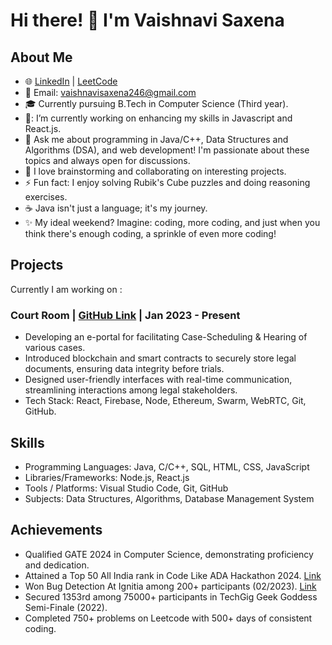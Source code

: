 # Hi there! 👋 I'm Vaishnavi Saxena

<!--
**[Your GitHub Username]/[Your GitHub Username]** is a ✨ _special_ ✨ repository because its `README.md` (this file) appears on your GitHub profile.
-->


## About Me

- 🌐 [LinkedIn](https://www.linkedin.com/in/vaishnavi246/)  | [LeetCode](https://leetcode.com/vaishnavi246/) 
- 📧 Email: [vaishnavisaxena246@gmail.com](mailto:vaishnavisaxena246@gmail.com)
- 🎓 Currently pursuing B.Tech in Computer Science (Third year).
- 🔭: I’m currently working on enhancing my skills in Javascript and React.js.
- 💬 Ask me about programming in Java/C++, Data Structures and Algorithms (DSA), and web development! I'm passionate about these topics and always open for discussions.
- 💬 I love brainstorming and collaborating on interesting projects.
- ⚡ Fun fact: I enjoy solving Rubik's Cube puzzles and doing reasoning exercises.
- ☕ Java isn't just a language; it's my journey.
- ✨ My ideal weekend? Imagine: coding, more coding, and just when you think there's enough coding, a sprinkle of even more coding!

## Projects
Currently I am working on : 
### Court Room | [GitHub Link](https://github.com/GeekyMates/Frontend_ecourts) | Jan 2023 - Present
- Developing an e-portal for facilitating Case-Scheduling & Hearing of various cases.
- Introduced blockchain and smart contracts to securely store legal documents, ensuring data integrity before trials.
- Designed user-friendly interfaces with real-time communication, streamlining interactions among legal stakeholders.
- Tech Stack: React, Firebase, Node, Ethereum, Swarm, WebRTC, Git, GitHub.

## Skills

- Programming Languages: Java, C/C++, SQL, HTML, CSS, JavaScript
- Libraries/Frameworks: Node.js, React.js
- Tools / Platforms: Visual Studio Code, Git, GitHub
- Subjects: Data Structures, Algorithms, Database Management System

## Achievements

- Qualified GATE 2024 in Computer Science, demonstrating proficiency and dedication.
- Attained a Top 50 All India rank in Code Like ADA Hackathon 2024. [Link](https://drive.google.com/file/d/1U5vm-PHLiJZSgETykK8EWRXedMGuWHdS/view?usp=sharing)
- Won Bug Detection At Ignitia among 200+ participants (02/2023). [Link](https://drive.google.com/file/d/1bE7zTx4r1Dmm8Fxe-M2d1nQiCHS1J6ns/view?usp=sharing)
- Secured 1353rd among 75000+ participants in TechGig Geek Goddess Semi-Finale (2022).
- Completed 750+ problems on Leetcode with 500+ days of consistent coding.

